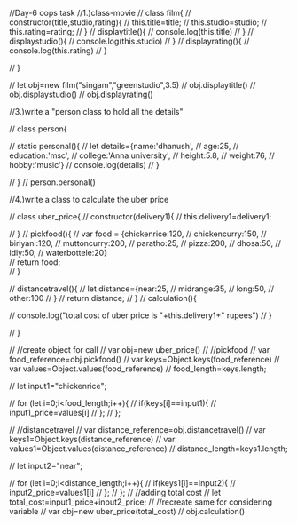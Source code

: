 //Day-6 oops task
//1.)class-movie
// class film{
//     constructor(title,studio,rating){
//        this.title=title;
//        this.studio=studio;
//        this.rating=rating;
//     }
//     displaytitle(){
//       console.log(this.title)
//     }
//     displaystudio(){
//         console.log(this.studio)
//     }
//     displayrating(){
//         console.log(this.rating)
//     }

// }

// let obj=new film("singam","greenstudio",3.5)
// obj.displaytitle()
// obj.displaystudio()
// obj.displayrating()


//3.)write a "person class to hold all the details"


// class person{
    
//     static personal(){
//  let details={name:'dhanush',
//               age:25,
//               education:'msc',
//               college:'Anna university',
//               height:5.8,
//               weight:76,
//               hobby:'music'}
//        console.log(details)
//     }
 
// }
// person.personal()

//4.)write a class to calculate the uber price

// class uber_price{
//     constructor(delivery1){
//         this.delivery1=delivery1;
        
//     }
//       pickfood(){
// var   food   = {chickenrice:120,
//              chickencurry:150,
//              biriyani:120,
//              muttoncurry:200,
//              paratho:25,
//              pizza:200,
//              dhosa:50,
//              idly:50,
//              waterbottele:20}       
//              return food;  
//     }

//     distancetravel(){
//        let distance={near:25,
//                     midrange:35,
//                     long:50,
//                     other:100
//                  }
//                  return distance;
//     }
//     calculation(){
        
           
//             console.log("total cost of uber price is "+this.delivery1+" rupees")
//     }
     
// }

// //create object for call
// var obj=new uber_price()
// //pickfood
// var food_reference=obj.pickfood()
// var keys=Object.keys(food_reference)
// var values=Object.values(food_reference)
// food_length=keys.length;

// let input1="chickenrice";

// for (let i=0;i<food_length;i++){
//  if(keys[i]==input1){
//  input1_price=values[i]
//  };
// };

// //distancetravel
// var distance_reference=obj.distancetravel()
// var keys1=Object.keys(distance_reference)
// var values1=Object.values(distance_reference)
// distance_length=keys1.length;

// let input2="near";

// for (let i=0;i<distance_length;i++){
//     if(keys1[i]==input2){
//      input2_price=values1[i]
//     };
// };
// //adding total cost
// let total_cost=input1_price+input2_price;
// //recreate same for considering variable
// var obj=new uber_price(total_cost)
// obj.calculation()

